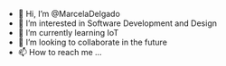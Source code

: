- 👋 Hi, I’m @MarcelaDelgado
- 👀 I’m interested in Software Development and Design
- 🌱 I’m currently learning IoT
- 💞️ I’m looking to collaborate in the future
- 📫 How to reach me ...

<!---
MarcelaDelgado/MarcelaDelgado is a ✨ special ✨ repository because its `README.md` (this file) appears on your GitHub profile.
You can click the Preview link to take a look at your changes.
--->
